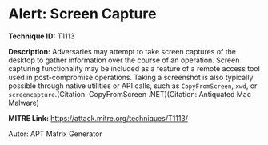 # Alert: Screen Capture

**Technique ID:** T1113

**Description:** Adversaries may attempt to take screen captures of the desktop to gather information over the course of an operation. Screen capturing functionality may be included as a feature of a remote access tool used in post-compromise operations. Taking a screenshot is also typically possible through native utilities or API calls, such as <code>CopyFromScreen</code>, <code>xwd</code>, or <code>screencapture</code>.(Citation: CopyFromScreen .NET)(Citation: Antiquated Mac Malware) 

**MITRE Link:** https://attack.mitre.org/techniques/T1113/

Autor: APT Matrix Generator

<!--
Tactics: 
Technique ID: T1113
Status: Pending
-->
